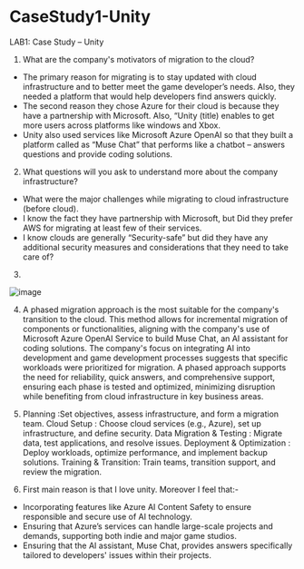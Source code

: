 # CaseStudy1-Unity


LAB1: Case Study – Unity

1.	What are the company's motivators of migration to the cloud?

-	The primary reason for migrating is to stay updated with cloud infrastructure and to better meet the game developer’s needs. Also, they needed a platform that would help developers find answers quickly.
-	The second reason they chose Azure for their cloud is because they have a partnership with Microsoft. Also, “Unity (title) enables to get more users across platforms like windows and Xbox.
-	Unity also used services like Microsoft Azure OpenAI so that they built a platform called as “Muse Chat” that performs like a chatbot – answers questions and provide coding solutions.

2.	What questions will you ask to understand more about the company infrastructure?

-	What were the major challenges while migrating to cloud infrastructure (before cloud).
-	I know the fact they have partnership with Microsoft, but Did they prefer AWS for migrating at least few of their services.
-	I know clouds are generally “Security-safe” but did they have any additional security measures and considerations that they need to take care of?
3.	
![image](https://github.com/user-attachments/assets/2814470d-65ca-4b36-9051-7770a2433bb4)


4.	A phased migration approach is the most suitable for the company's transition to the cloud. This method allows for incremental migration of components or functionalities, aligning with the company's use of Microsoft Azure OpenAI Service to build Muse Chat, an AI assistant for coding solutions. The company's focus on integrating AI into development and game development processes suggests that specific workloads were prioritized for migration. A phased approach supports the need for reliability, quick answers, and comprehensive support, ensuring each phase is tested and optimized, minimizing disruption while benefiting from cloud infrastructure in key business areas.

5.	Planning :Set objectives, assess infrastructure, and form a migration team.
Cloud Setup : Choose cloud services (e.g., Azure), set up infrastructure, and define security.
Data Migration & Testing : Migrate data, test applications, and resolve issues.
Deployment & Optimization : Deploy workloads, optimize performance, and implement backup solutions.
Training & Transition: Train teams, transition support, and review the migration.

7.	First main reason is that I love unity. Moreover I feel that:-
-	Incorporating features like Azure AI Content Safety to ensure responsible and secure use of AI technology.
-	Ensuring that Azure’s services can handle large-scale projects and demands, supporting both indie and major game studios.
-	Ensuring that the AI assistant, Muse Chat, provides answers specifically tailored to developers' issues within their projects.
